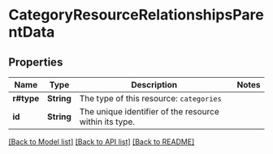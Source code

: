 # CategoryResourceRelationshipsParentData

## Properties

Name | Type | Description | Notes
------------ | ------------- | ------------- | -------------
**r#type** | **String** | The type of this resource: `categories` | 
**id** | **String** | The unique identifier of the resource within its type.  | 

[[Back to Model list]](../README.md#documentation-for-models) [[Back to API list]](../README.md#documentation-for-api-endpoints) [[Back to README]](../README.md)


